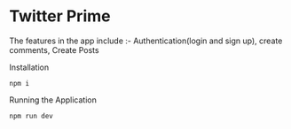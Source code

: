 # Twitter Prime

The features in the app include :- Authentication(login and sign up), create comments, Create Posts

Installation

`npm i`

Running the Application

`npm run dev`

